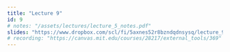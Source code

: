 ```yaml
---
title: "Lecture 9"
id: 9
# notes: "/assets/lectures/lecture_5_notes.pdf"
slides: "https://www.dropbox.com/scl/fi/5axnes52r8bzndqdnsysq/lecture_9_slides.pdf?rlkey=df8kbudofkfv8phq63ct43cz5&st=6mu07lil&dl=0"
# recording: "https://canvas.mit.edu/courses/28217/external_tools/369"
---
```

